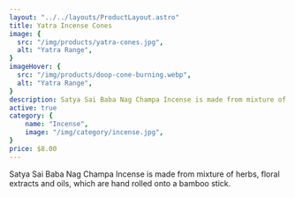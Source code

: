 ```yaml
---
layout: "../../layouts/ProductLayout.astro"
title: Yatra Incense Cones
image: {
  src: "/img/products/yatra-cones.jpg",
  alt: "Yatra Range",
}
imageHover: {
  src: "/img/products/doop-cone-burning.webp",
  alt: "Yatra Range",
}
description: Satya Sai Baba Nag Champa Incense is made from mixture of herbs, floral extracts and oils
active: true
category: {
    name: "Incense",
    image: "/img/category/incense.jpg",
}
price: $8.00
---
```


Satya Sai Baba Nag Champa Incense is made from mixture of herbs, floral extracts and oils, which are hand rolled onto a bamboo stick.